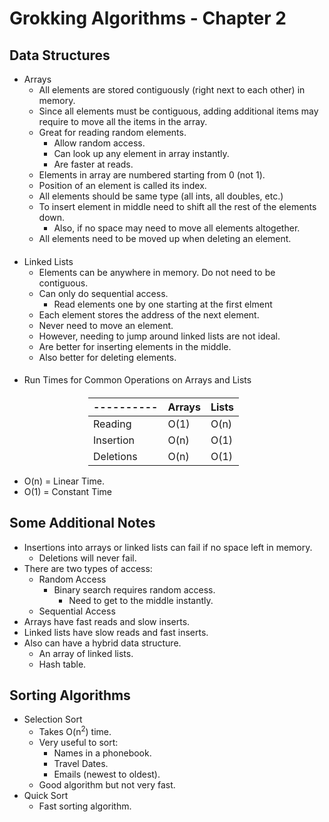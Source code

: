 # Grokking Algorithms - Chapter 2
## Data Structures

- Arrays
  - All elements are stored contiguously (right next to each other) in memory.
  - Since all elements must be contiguous, adding additional items may require to move all the items in the array.
  - Great for reading random elements.
    - Allow random access.
    - Can look up any element in array instantly.
    - Are faster at reads.
  - Elements in array are numbered starting from 0 (not 1).
  - Position of an element is called its index.
  - All elements should be same type (all ints, all doubles, etc.)
  - To insert element in middle need to shift all the rest of the elements down.
    - Also, if no space may need to move all elements altogether.
  - All elements need to be moved up when deleting an element.
####
- Linked Lists
  - Elements can be anywhere in memory. Do not need to be contiguous.
  - Can only do sequential access.
    - Read elements one by one starting at the first elment
  - Each element stores the address of the next element.
  - Never need to move an element.
  - However, needing to jump around linked lists are not ideal.
  - Are better for inserting elements in the middle.
  - Also better for deleting elements.
####
- Run Times for Common Operations on Arrays and Lists

####
<div style="margin-left: auto;
            margin-right: auto;
            width: 50%">

----------|Arrays|Lists|
---|---|---
Reading|O(1)|O(n)
Insertion|O(n)|O(1)
Deletions|O(n)|O(1)

</div>

- O(n) = Linear Time. 
- O(1) = Constant Time

## Some Additional Notes

- Insertions into arrays or linked lists can fail if no space left in memory.
  - Deletions will never fail.
- There are two types of access:
  - Random Access
    - Binary search requires random access.
      - Need to get to the middle instantly.
  - Sequential Access
- Arrays have fast reads and slow inserts.
- Linked lists have slow reads and fast inserts.
- Also can have a hybrid data structure.
  - An array of linked lists.
  - Hash table.

## Sorting Algorithms

- Selection Sort
  - Takes O(n<sup>2</sup>) time.
  - Very useful to sort:
    - Names in a phonebook.
    - Travel Dates.
    - Emails (newest to oldest).
  - Good algorithm but not very fast.
- Quick Sort
  - Fast sorting algorithm.



